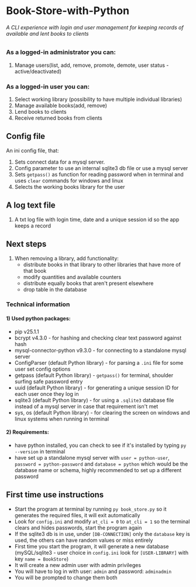 # Book-Store-with-Python

###### A CLI experience with login and user management for keeping records of available and lent books to clients
### As a logged-in administrator you can:
1) Manage users(list, add, remove, promote, demote, user status - active/deactivated)
### As a logged-in user you can:
1) Select working library (possibility to have multiple individual libraries)
2) Manage available books(add, remove)
2) Lend books to clients
3) Receive returned books from clients

## Config file
An ini config file, that: 
1) Sets connect data for a mysql server.
2) Config parameter to use an internal sqlite3 db file or use a mysql server
3) Sets `getpass()` as function for reading password when in terminal 
and uses `clear` commands for windows and linux
4) Selects the working books library for the user

## A log text file
1) A txt log file with login time, date and a unique session id so the app keeps a record

## Next steps
1) When removing a library, add functionality:
   - distribute books in that library to other libraries that have more of that book
   - modify quantities and available counters 
   - distribute equally books that aren't present elsewhere
   - drop table in the database

### Technical information
#### 1) Used python packages:
   - pip v25.1.1
   - bcrypt v4.3.0 - for hashing and checking clear text password against hash
   - mysql-connector-python v9.3.0 - for connecting to a standalone mysql server
   - ConfigParser (default Python library) - for parsing a `.ini` file for some user set config options
   - getpass (default Python library) - `getpass()` for terminal, shoulder surfing safe password entry
   - uuid (default Python library) - for generating a unique session ID for each user once they log in
   - sqlite3 (default Python library) - for using a `.sqlite3` database file instead of a mysql server in case that requirement isn't met
   - sys, os (default Python library) - for clearing the screen on windows and linux systems when running in terminal
#### 2) Requirements:
   - have python installed, you can check to see if it's installed by typing `py --version` in terminal
   - have set up a standalone mysql server with `user = python-user`, `password = python-password` 
     and `database = python` which would be the database name or schema, 
     highly recommended to set up a different password
 
## First time use instructions
- Start the program at terminal by running `py book_store.py` so it generates the required files, it will exit automatically
- Look for `config.ini` and modify `at_cli = 0` to `at_cli = 1` so the terminal clears and hides passwords, start the program again
- If the sqlite3 db is in use, under `[DB-CONNECTION]` only the `database` key is used, 
the others can have random values or miss entirely
- First time you start the program, it will generate a new database (mySQL/sqlite3 - 
user choice in `config.ini` look for `[USER-LIBRARY]` with key `name = BookStore`)
- It will create a new admin user with admin privileges
- You will have to log in with user: `admin` and password: `adminadmin`
- You will be prompted to change them both